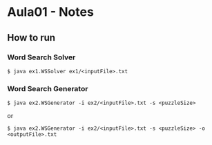 # Aula01 - Notes

## How to run

### Word Search Solver

`$ java ex1.WSSolver ex1/<inputFile>.txt`

### Word Search Generator

`$ java ex2.WSGenerator -i ex2/<inputFile>.txt -s <puzzleSize>`

or

`$ java ex2.WSGenerator -i ex2/<inputFile>.txt -s <puzzleSize> -o <outputFile>.txt`
